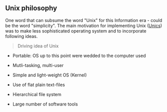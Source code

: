 ## Unix philosophy
One word that can subsume the word "Unix" for this Information era - could be the word "simplicity". The main motivation for implementing Unix ([Unics](http://www.youtube.com/watch?v=7FjX7r5icV8)) was to make less sophisticated operating system and to incorporate following ideas.

>Driving idea of Unix

*  Portable: OS up to this point were wedded to the computer used

*  Mutli-tasking, multi-user
*  Simple and light-weight OS (Kernel)
*  Use of flat plain text-files
*  Hierarchical file system
*  Large number of software tools
